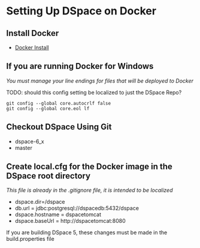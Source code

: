 # Setting Up DSpace on Docker

## Install Docker
- [Docker Install](https://docs.docker.com/install/)

## If you are running Docker for Windows
_You must manage your line endings for files that will be deployed to Docker_

TODO: should this config setting be localized to just the DSpace Repo?

    git config --global core.autocrlf false
    git config --global core.eol lf

## Checkout DSpace Using Git
- dspace-6_x
- master

## Create local.cfg for the Docker image in the DSpace root directory
_This file is already in the .gitignore file, it is intended to be localized_

- dspace.dir=/dspace
- db.url = jdbc:postgresql://dspacedb:5432/dspace
- dspace.hostname = dspacetomcat
- dspace.baseUrl = http://dspacetomcat:8080

If you are building DSpace 5, these changes must be made in the build.properties file
